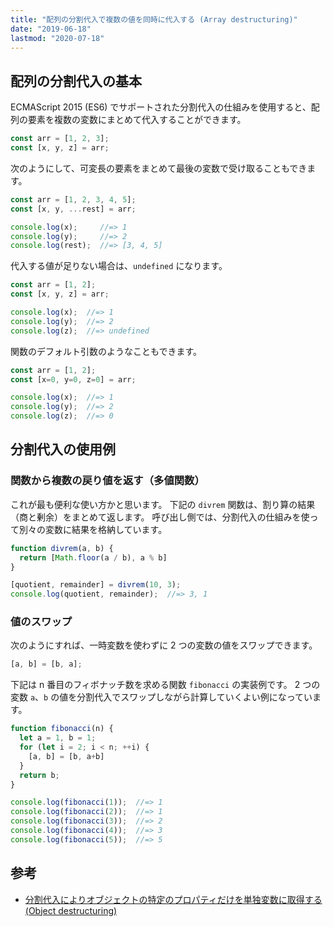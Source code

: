 ```yaml
---
title: "配列の分割代入で複数の値を同時に代入する (Array destructuring)"
date: "2019-06-18"
lastmod: "2020-07-18"
---
```


配列の分割代入の基本
----

ECMAScript 2015 (ES6) でサポートされた分割代入の仕組みを使用すると、配列の要素を複数の変数にまとめて代入することができます。

```js
const arr = [1, 2, 3];
const [x, y, z] = arr;
```

次のようにして、可変長の要素をまとめて最後の変数で受け取ることもできます。

```js
const arr = [1, 2, 3, 4, 5];
const [x, y, ...rest] = arr;

console.log(x);     //=> 1
console.log(y);     //=> 2
console.log(rest);  //=> [3, 4, 5]
```

代入する値が足りない場合は、`undefined` になります。

```js
const arr = [1, 2];
const [x, y, z] = arr;

console.log(x);  //=> 1
console.log(y);  //=> 2
console.log(z);  //=> undefined
```

関数のデフォルト引数のようなこともできます。

```js
const arr = [1, 2];
const [x=0, y=0, z=0] = arr;

console.log(x);  //=> 1
console.log(y);  //=> 2
console.log(z);  //=> 0
```

分割代入の使用例
----

### 関数から複数の戻り値を返す（多値関数）

これが最も便利な使い方かと思います。
下記の `divrem` 関数は、割り算の結果（商と剰余）をまとめて返します。
呼び出し側では、分割代入の仕組みを使って別々の変数に結果を格納しています。

```js
function divrem(a, b) {
  return [Math.floor(a / b), a % b]
}

[quotient, remainder] = divrem(10, 3);
console.log(quotient, remainder);  //=> 3, 1
```

### 値のスワップ

次のようにすれば、一時変数を使わずに 2 つの変数の値をスワップできます。

```js
[a, b] = [b, a];
```

下記は n 番目のフィボナッチ数を求める関数 `fibonacci` の実装例です。
2 つの変数 `a`、`b` の値を分割代入でスワップしながら計算していくよい例になっています。

```js
function fibonacci(n) {
  let a = 1, b = 1;
  for (let i = 2; i < n; ++i) {
    [a, b] = [b, a+b]
  }
  return b;
}

console.log(fibonacci(1));  //=> 1
console.log(fibonacci(2));  //=> 1
console.log(fibonacci(3));  //=> 2
console.log(fibonacci(4));  //=> 3
console.log(fibonacci(5));  //=> 5
```


参考
----

- [分割代入によりオブジェクトの特定のプロパティだけを単独変数に取得する (Object destructuring)](../syntax/object-destructuring.html)

